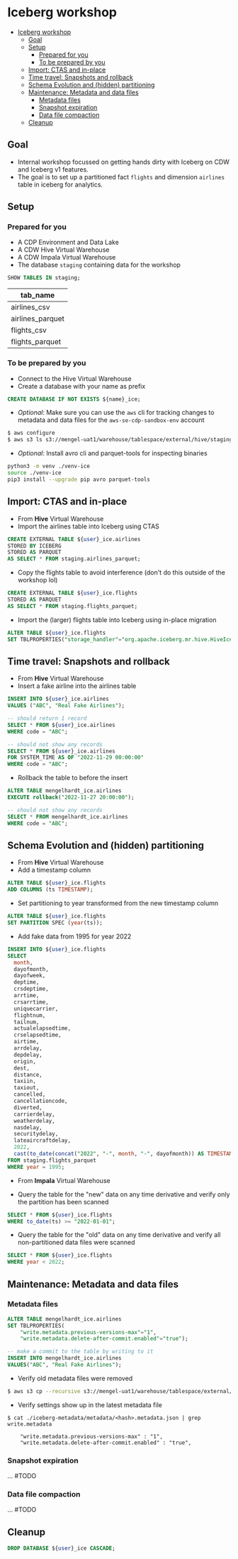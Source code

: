 # Iceberg workshop

- [Iceberg workshop](#iceberg-workshop)
  - [Goal](#goal)
  - [Setup](#setup)
    - [Prepared for you](#prepared-for-you)
    - [To be prepared by you](#to-be-prepared-by-you)
  - [Import: CTAS and in-place](#import-ctas-and-in-place)
  - [Time travel: Snapshots and rollback](#time-travel-snapshots-and-rollback)
  - [Schema Evolution and (hidden) partitioning](#schema-evolution-and-hidden-partitioning)
  - [Maintenance: Metadata and data files](#maintenance-metadata-and-data-files)
    - [Metadata files](#metadata-files)
    - [Snapshot expiration](#snapshot-expiration)
    - [Data file compaction](#data-file-compaction)
  - [Cleanup](#cleanup)

## Goal

- Internal workshop focussed on getting hands dirty with Iceberg on CDW and Iceberg v1 features.
- The goal is to set up a partitioned fact `flights` and dimension `airlines` table in iceberg for analytics.

## Setup

### Prepared for you

- A CDP Environment and Data Lake
- A CDW Hive Virtual Warehouse
- A CDW Impala Virtual Warehouse
- The database `staging` containing data for the workshop

```sql
SHOW TABLES IN staging;
```

|tab_name|
|---|
|airlines_csv|
|airlines_parquet|
|flights_csv|
|flights_parquet|

### To be prepared by you

- Connect to the Hive Virtual Warehouse
- Create a database with your name as prefix

```sql
CREATE DATABASE IF NOT EXISTS ${name}_ice;
```

- *Optional*: Make sure you can use the `aws` cli for tracking changes to metadata and data files for the `aws-se-cdp-sandbox-env` account

```bash
$ aws configure
$ aws s3 ls s3://mengel-uat1/warehouse/tablespace/external/hive/staging.db --recursive
```

- *Optional*: Install avro cli and parquet-tools for inspecting binaries

```bash
python3 -m venv ./venv-ice
source ./venv-ice
pip3 install --upgrade pip avro parquet-tools
```

## Import: CTAS and in-place

- From **Hive** Virtual Warehouse
- Import the airlines table into Iceberg using CTAS

```sql
CREATE EXTERNAL TABLE ${user}_ice.airlines
STORED BY ICEBERG
STORED AS PARQUET
AS SELECT * FROM staging.airlines_parquet;
```

- Copy the flights table to avoid interference (don't do this outside of the workshop lol)

```sql
CREATE EXTERNAL TABLE ${user}_ice.flights
STORED AS PARQUET
AS SELECT * FROM staging.flights_parquet;
```

- Import the (larger) flights table into Iceberg using in-place migration

```sql
ALTER TABLE ${user}_ice.flights
SET TBLPROPERTIES("storage_handler"="org.apache.iceberg.mr.hive.HiveIcebergStorageHandler");
```

## Time travel: Snapshots and rollback

- From **Hive** Virtual Warehouse
- Insert a fake airline into the airlines table

```sql
INSERT INTO ${user}_ice.airlines
VALUES ("ABC", "Real Fake Airlines");

-- should return 1 record
SELECT * FROM ${user}_ice.airlines
WHERE code = "ABC";

-- should not show any records
SELECT * FROM ${user}_ice.airlines
FOR SYSTEM_TIME AS OF "2022-11-29 00:00:00"
WHERE code = "ABC";
```

- Rollback the table to before the insert

```sql
ALTER TABLE mengelhardt_ice.airlines
EXECUTE rollback("2022-11-27 20:00:00");

-- should not show any records
SELECT * FROM mengelhardt_ice.airlines
WHERE code = "ABC";
```

## Schema Evolution and (hidden) partitioning

- From **Hive** Virtual Warehouse
- Add a timestamp column

```sql
ALTER TABLE ${user}_ice.flights
ADD COLUMNS (ts TIMESTAMP);
```

- Set partitioning to year transformed from the new timestamp column

```sql
ALTER TABLE ${user}_ice.flights
SET PARTITION SPEC (year(ts));
```

- Add fake data from 1995 for year 2022

```sql
INSERT INTO ${user}_ice.flights
SELECT
  month,
  dayofmonth,
  dayofweek,
  deptime,
  crsdeptime,
  arrtime,
  crsarrtime,
  uniquecarrier,
  flightnum,
  tailnum,
  actualelapsedtime,
  crselapsedtime,
  airtime,
  arrdelay,
  depdelay,
  origin,
  dest,
  distance,
  taxiin,
  taxiout,
  cancelled,
  cancellationcode,
  diverted,
  carrierdelay,
  weatherdelay,
  nasdelay,
  securitydelay,
  lateaircraftdelay,
  2022,
  cast(to_date(concat("2022", "-", month, "-", dayofmonth)) AS TIMESTAMP) ts
FROM staging.flights_parquet
WHERE year = 1995;
```

- From **Impala** Virtual Warehouse

- Query the table for the "new" data on any time derivative and verify only the partition has been scanned

```sql
SELECT * FROM ${user}_ice.flights
WHERE to_date(ts) >= "2022-01-01";
```

- Query the table for the "old" data on any time derivative and verify all non-partitioned data files were scanned

```sql
SELECT * FROM ${user}_ice.flights
WHERE year < 2022;
```

## Maintenance: Metadata and data files

### Metadata files

```sql
ALTER TABLE mengelhardt_ice.airlines
SET TBLPROPERTIES(
    "write.metadata.previous-versions-max"="1",
    "write.metadata.delete-after-commit.enabled"="true");

-- make a commit to the table by writing to it
INSERT INTO mengelhardt_ice.airlines
VALUES("ABC", "Real Fake Airlines");
```

- Verify old metadata files were removed

```bash
$ aws s3 cp --recursive s3://mengel-uat1/warehouse/tablespace/external/hive/${user}_ice.db/airlines/metadata ./iceberg-metadata
```

- Verify settings show up in the latest metadata file

```
$ cat ./iceberg-metadata/metadata/<hash>.metadata.json | grep write.metadata

    "write.metadata.previous-versions-max" : "1",
    "write.metadata.delete-after-commit.enabled" : "true",
```

### Snapshot expiration

... #TODO

### Data file compaction

... #TODO

## Cleanup

```sql
DROP DATABASE ${user}_ice CASCADE;
```
